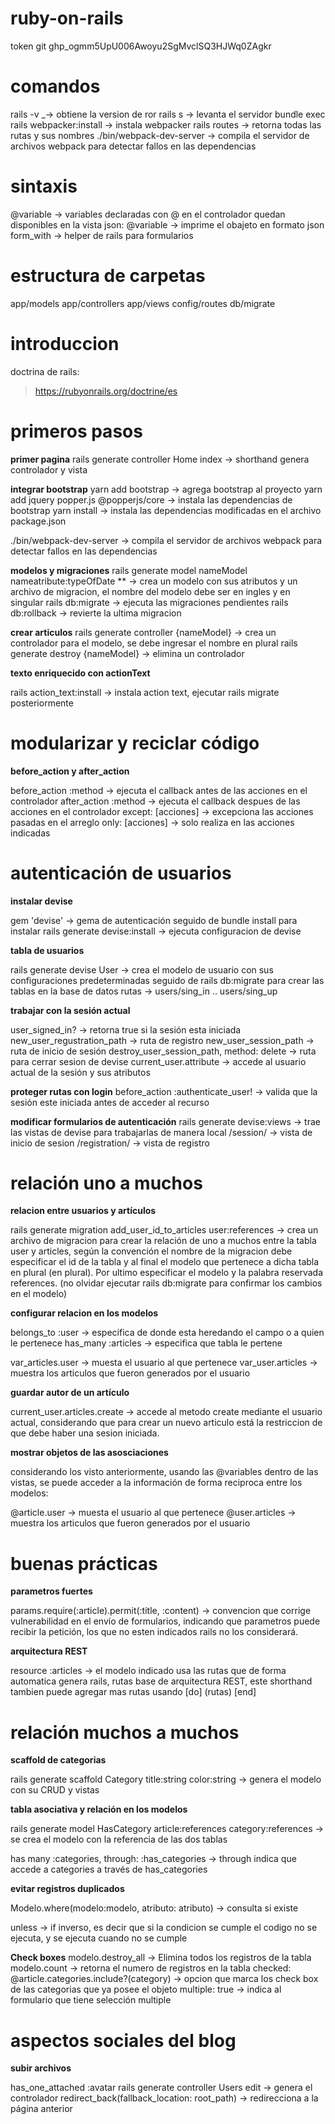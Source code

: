 # ruby-on-rails

token git 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

# comandos

rails -v _-> obtiene la version de ror
rails s -> levanta el servidor
bundle exec rails webpacker:install -> instala webpacker
rails routes -> retorna todas las rutas y sus nombres
./bin/webpack-dev-server -> compila el servidor de archivos webpack para detectar fallos en las dependencias

# sintaxis
@variable -> variables declaradas con @ en el controlador quedan disponibles en la vista
json: @variable -> imprime el obajeto en formato json
form_with -> helper de rails para formularios


# estructura de carpetas
app/models
app/controllers
app/views
config/routes
db/migrate


# introduccion

doctrina de rails:
> https://rubyonrails.org/doctrine/es

# primeros pasos

**primer pagina**
rails generate controller Home index -> shorthand genera controlador y vista

**integrar bootstrap**
yarn add bootstrap -> agrega bootstrap al proyecto
yarn add jquery popper.js @popperjs/core -> instala las dependencias de bootstrap
yarn install -> instala las dependencias modificadas en el archivo package.json

./bin/webpack-dev-server -> compila el servidor de archivos webpack para detectar fallos en las dependencias

**modelos y migraciones**
rails generate model nameModel nameatribute:typeOfDate ** -> crea un modelo con sus atributos y un archivo de migracion, el nombre del modelo debe ser en ingles y en singular
rails db:migrate -> ejecuta las migraciones pendientes
rails db:rollback -> revierte la ultima migracion

**crear articulos**
rails generate controller {nameModel} -> crea un controlador para el modelo, se debe ingresar el nombre en plural
rails generate destroy {nameModel} -> elimina un controlador

**texto enriquecido con actionText**

rails action_text:install -> instala action text, ejecutar rails migrate posteriormente

# modularizar y reciclar código

**before_action y after_action**

before_action :method -> ejecuta el callback antes de las acciones en el controlador
after_action :method -> ejecuta el callback despues de las acciones en el controlador
except: [acciones] -> excepciona las acciones pasadas en el arreglo
only: [acciones] -> solo realiza en las acciones indicadas

# autenticación de usuarios

**instalar devise**

gem 'devise' -> gema de autenticación seguido de bundle install para instalar
rails generate devise:install -> ejecuta configuracion de devise

**tabla de usuarios**
 
rails generate devise User -> crea el modelo de usuario con sus configuraciones predeterminadas seguido de rails db:migrate para crear las tablas en la base de datos
rutas -> users/sing_in .. users/sing_up

**trabajar con la sesión actual**

user_signed_in? -> retorna true si la sesión esta iniciada
new_user_regustration_path -> ruta de registro
new_user_session_path -> ruta de inicio de sesión
destroy_user_session_path, method: delete -> ruta para cerrar sesion de devise
current_user.attribute -> accede al usuario actual de la sesión y sus atributos

**proteger rutas con login**
before_action :authenticate_user! -> valida que la sesión este iniciada antes de acceder al recurso

**modificar formularios de autenticación**
rails generate devise:views -> trae las vistas de devise para trabajarlas de manera local
/session/ -> vista de inicio de sesion
/registration/ -> vista de registro

# relación uno a muchos

**relacion entre usuarios y artículos**

rails generate migration add_user_id_to_articles user:references -> crea un archivo de migracion para crear la relación de uno a muchos entre la tabla user y articles, según la convención el nombre de la migracion debe especificar el id de la tabla y al final el modelo que pertenece a dicha tabla en plural (en plural). Por ultimo especificar el modelo y la palabra reservada references. (no olvidar ejecutar rails db:migrate para confirmar los cambios en el modelo)

**configurar relacion en los modelos**

belongs_to :user -> especifica de donde esta heredando el campo o a quien le pertenece
has_many :articles -> especifica que tabla le pertene

var_articles.user -> muesta el usuario al que pertenece
var_user.articles -> muestra los articulos que fueron generados por el usuario

**guardar autor de un artículo**

current_user.articles.create -> accede al metodo create mediante el usuario actual, considerando que para crear un nuevo articulo está la restriccion de que debe haber una sesion iniciada.

**mostrar objetos de las asosciaciones**

considerando los visto anteriormente, usando las @variables dentro de las vistas, se puede acceder a la información de forma reciproca entre los modelos: 

@article.user -> muesta el usuario al que pertenece
@user.articles -> muestra los articulos que fueron generados por el usuario

# buenas prácticas

**parametros fuertes**

params.require(:article).permit(:title, :content) -> convencion que corrige vulnerabilidad en el envío de formularios, indicando que parametros puede recibir la petición, los que no esten indicados rails no los considerará.

**arquitectura REST**

resource :articles -> el modelo indicado usa las rutas que de forma automatica genera rails, rutas base de arquitectura REST, este shorthand tambien puede agregar mas rutas usando [do] (rutas) [end] 

# relación muchos a muchos 

**scaffold de categorias**

rails generate scaffold Category title:string color:string -> genera el modelo con su CRUD y vistas

**tabla asociativa  y relación en los modelos**

rails generate model HasCategory article:references category:references -> se crea el modelo con la referencia de las dos tablas

has many :categories, through: :has_categories -> through indica que accede a categories a través de has_categories

**evitar registros duplicados**

Modelo.where(modelo:modelo, atributo: atributo) -> consulta si existe

unless -> if inverso, es decir que si la condicion se cumple el codigo no se ejecuta, y se ejecuta cuando no se cumple

**Check boxes**
modelo.destroy_all -> Elimina todos los registros de la tabla
modelo.count -> retorna el numero de registros en la tabla
checked: @article.categories.include?(category) -> opcion que marca los check box de las categorias que ya posee el objeto
multiple: true -> indica al formulario que tiene selección multiple 

# aspectos sociales del blog

**subir archivos**

has_one_attached :avatar
rails generate controller Users edit -> genera el controlador 
redirect_back(fallback_location: root_path) -> redirecciona a la página anterior
